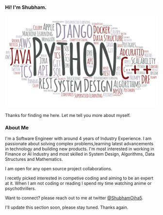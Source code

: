 ### Hi! I'm Shubham.

![](https://github.com/ShubhamOjha/shubhamojha/blob/master/Screenshot%20from%202020-07-11%2019-25-26.png)

Thanks for finding me here. Let me tell you more about myself.

### About Me

I'm a Software Engineer with around 4 years of Industry Experience. I am passionate about solving complex problems,learning latest advancements in technology and building new products. I'm most interested in working in Finance or AI Industry and most skilled in System Design, Algorithms, Data Structures and Mathematics.

I am open for any open source project collaborations.

I recetly picked interested in competive coding and aiming to be an expert at it. When I am not coding or reading I spend my time watching anime or psychothrillers.

Want to connect? please reach out to me at twitter [@ShubhamOjha5](https://twitter.com/ShubhamOjha5). 

I'll update this section soon, please stay tuned. Thanks again.
